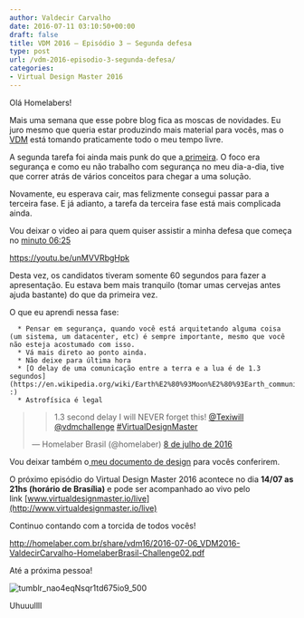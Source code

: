 ```yaml
---
author: Valdecir Carvalho
date: 2016-07-11 03:10:50+00:00
draft: false
title: VDM 2016 – Episódio 3 – Segunda defesa
type: post
url: /vdm-2016-episodio-3-segunda-defesa/
categories:
- Virtual Design Master 2016
---
```


Olá Homelabers!

Mais uma semana que esse pobre blog fica as moscas de novidades. Eu juro mesmo que queria estar produzindo mais material para vocês, mas o [VDM](http://homelaber.com.br/virtual-design-master-2016/) está tomando praticamente todo o meu tempo livre.

A segunda tarefa foi ainda mais punk do que a[ primeira](http://homelaber.com.br/vdm-2016-episodio-2-primeira-defesa/). O foco era segurança e como eu não trabalho com segurança no meu dia-a-dia, tive que correr atrás de vários conceitos para chegar a uma solução.

Novamente, eu esperava cair, mas felizmente consegui passar para a terceira fase. E já adianto, a tarefa da terceira fase está mais complicada ainda.

Vou deixar o video ai para quem quiser assistir a minha defesa que começa no [minuto 06:25](https://youtu.be/unMVVRbgHpk?t=6m27s)

https://youtu.be/unMVVRbgHpk

<!-- more -->

Desta vez, os candidatos tiveram somente 60 segundos para fazer a apresentação. Eu estava bem mais tranquilo (tomar umas cervejas antes ajuda bastante) do que da primeira vez.

O que eu aprendi nessa fase:




      * Pensar em segurança, quando você está arquitetando alguma coisa (um sistema, um datacenter, etc) é sempre importante, mesmo que você não esteja acostumado com isso.
      * Vá mais direto ao ponto ainda.
      * Não deixe para última hora
      * [O delay de uma comunicação entre a terra e a lua é de 1.3 segundos](https://en.wikipedia.org/wiki/Earth%E2%80%93Moon%E2%80%93Earth_communication) :)
      * Astrofísica é legal




<blockquote>

> 
> 1.3 second delay I will NEVER forget this! [@Texiwill](https://twitter.com/Texiwill) [@vdmchallenge](https://twitter.com/vdmchallenge) [#VirtualDesignMaster](https://twitter.com/hashtag/VirtualDesignMaster?src=hash)
> 
> 
— Homelaber Brasil (@homelaber) [8 de julho de 2016](https://twitter.com/homelaber/status/751219635643641856)</blockquote>





Vou deixar também o[ meu documento de design](/imagens/2016/07/2016-07-06_VDM2016-ValdecirCarvalho-HomelaberBrasil-Challenge02.pdf) para vocês conferirem.

O próximo episódio do Virtual Design Master 2016 acontece no dia **14/07 as 21hs (horário de Brasília)** e pode ser acompanhado ao vivo pelo link [www.virtualdesignmaster.io/live](http://www.virtualdesignmaster.io/live)

Continuo contando com a torcida de todos vocês!

http://homelaber.com.br/share/vdm16/2016-07-06_VDM2016-ValdecirCarvalho-HomelaberBrasil-Challenge02.pdf

Até a próxima pessoa!

![tumblr_nao4eqNsqr1td675io9_500](/imagens/2016/07/tumblr_nao4eqNsqr1td675io9_500.gif)




Uhuuullll






